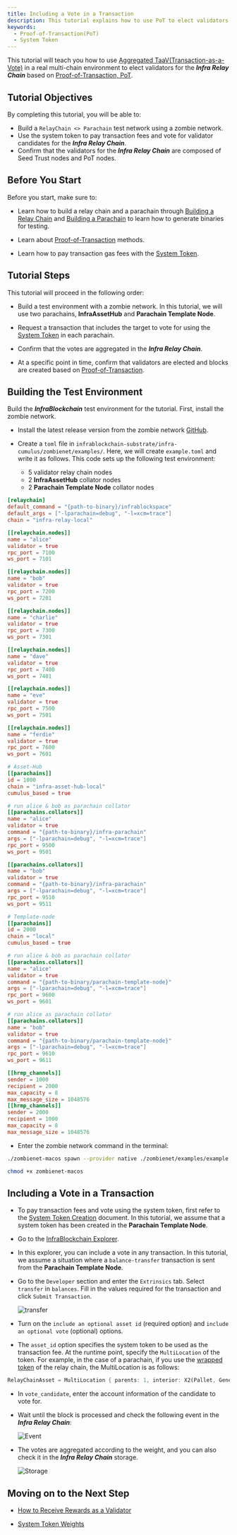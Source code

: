 ```yaml
---
title: Including a Vote in a Transaction
description: This tutorial explains how to use PoT to elect validators for the Infra Relay Chain.
keywords:
  - Proof-of-Transaction(PoT)
  - System Token
---
```


This tutorial will teach you how to use [Aggregated TaaV(Transaction-as-a-Vote)](../learn/protocol/proof-of-transaction.md#aggregated-proof-of-transactionpot) in a real multi-chain environment to elect validators for the **_Infra Relay Chain_** based on [Proof-of-Transaction, PoT](../learn/protocol/proof-of-transaction.md).

## Tutorial Objectives

By completing this tutorial, you will be able to:

- Build a `RelayChain <> Parachain` test network using a zombie network.
- Use the system token to pay transaction fees and vote for validator candidates for the **_Infra Relay Chain_**.
- Confirm that the validators for the **_Infra Relay Chain_** are composed of Seed Trust nodes and PoT nodes.

## Before You Start

Before you start, make sure to:

- Learn how to build a relay chain and a parachain through [Building a Relay Chain](../tutorials/build/build-infra-relay-chain.md) and [Building a Parachain](../tutorials/build/build-a-parachain.md) to learn how to generate binaries for testing.

- Learn about [Proof-of-Transaction](../../learn/protocol/proof-of-transaction.md) methods.

- Learn how to pay transaction gas fees with the [System Token](../../learn/protocol/system-token.md).

## Tutorial Steps

This tutorial will proceed in the following order:

- Build a test environment with a zombie network. In this tutorial, we will use two parachains, **InfraAssetHub** and **Parachain Template Node**.

- Request a transaction that includes the target to vote for using the [System Token](../learn/protocol/system-token.md) in each parachain.

- Confirm that the votes are aggregated in the **_Infra Relay Chain_**.

- At a specific point in time, confirm that validators are elected and blocks are created based on [Proof-of-Transaction](../learn/protocol/proof-of-transaction.md).

## Building the Test Environment

Build the **_InfraBlockchain_** test environment for the tutorial. First, install the zombie network.

- Install the latest release version from the zombie network [GitHub](https://github.com/paritytech/zombienet).

- Create a `toml` file in `infrablockchain-substrate/infra-cumulus/zombienet/examples/`. Here, we will create `example.toml` and write it as follows. This code sets up the following test environment:
  - 5 validator relay chain nodes
  - 2 **InfraAssetHub** collator nodes
  - 2 **Parachain Template Node** collator nodes

```toml
[relaychain]
default_command = "{path-to-binary}/infrablockspace"
default_args = ["-lparachain=debug", "-l=xcm=trace"]
chain = "infra-relay-local"

[[relaychain.nodes]]
name = "alice"
validator = true
rpc_port = 7100
ws_port = 7101

[[relaychain.nodes]]
name = "bob"
validator = true
rpc_port = 7200
ws_port = 7201

[[relaychain.nodes]]
name = "charlie"
validator = true
rpc_port = 7300
ws_port = 7301

[[relaychain.nodes]]
name = "dave"
validator = true
rpc_port = 7400
ws_port = 7401

[[relaychain.nodes]]
name = "eve"
validator = true
rpc_port = 7500
ws_port = 7501

[[relaychain.nodes]]
name = "ferdie"
validator = true
rpc_port = 7600
ws_port = 7601

# Asset-Hub
[[parachains]]
id = 1000
chain = "infra-asset-hub-local"
cumulus_based = true

# run alice & bob as parachain collator
[[parachains.collators]]
name = "alice"
validator = true
command = "{path-to-binary}/infra-parachain"
args = ["-lparachain=debug", "-l=xcm=trace"]
rpc_port = 9500
ws_port = 9501

[[parachains.collators]]
name = "bob"
validator = true
command = "{path-to-binary}/infra-parachain"
args = ["-lparachain=debug", "-l=xcm=trace"]
rpc_port = 9510
ws_port = 9511

# Template-node
[[parachains]]
id = 2000
chain = "local"
cumulus_based = true

# run alice & bob as parachain collator
[[parachains.collators]]
name = "alice"
validator = true
command = "{path-to-binary/parachain-template-node}"
args = ["-lparachain=debug", "-l=xcm=trace"]
rpc_port = 9600
ws_port = 9601

# run alice as parachain collator
[[parachains.collators]]
name = "bob"
validator = true
command = "{path-to-binary/parachain-template-node}"
args = ["-lparachain=debug", "-l=xcm=trace"]
rpc_port = 9610
ws_port = 9611

[[hrmp_channels]]
sender = 1000
recipient = 2000
max_capacity = 8
max_message_size = 1048576
[[hrmp_channels]]
sender = 2000
recipient = 1000
max_capacity = 8
max_message_size = 1048576
```

- Enter the zombie network command in the terminal:

```bash
./zombienet-macos spawn --provider native ./zombienet/examples/example.toml

chmod +x zombienet-macos
```

## Including a Vote in a Transaction

- To pay transaction fees and vote using the system token, first refer to the [System Token Creation](./how-to-interact-with-system-token.md) document. In this tutorial, we assume that a system token has been created in the **Parachain Template Node**.

- Go to the [InfraBlockchain Explorer](https://portal.infrablockspace.net).

- In this explorer, you can include a vote in any transaction. In this tutorial, we assume a situation where a `balance-transfer` transaction is sent from the **Parachain Template Node**.

- Go to the `Developer` section and enter the `Extrinsics` tab. Select `transfer` in `balances`. Fill in the values required for the transaction and click `Submit Transaction`.

  ![transfer](/media/images/docs/infrablockchain/tutorials/tx-detail.png)

- Turn on the `include an optional asset id` (required option) and `include an optional vote` (optional) options.

- The `asset_id` option specifies the system token to be used as the transaction fee. At the runtime point, specify the `MultiLocation` of the token. For example, in the case of a parachain, if you use the [wrapped token](../../learn/protocol/system-token.md#랩드wrapped-시스템-토큰) of the relay chain, the MultiLocation is as follows:

```rust
RelayChainAsset = MultiLocation { parents: 1, interior: X2(Pallet, GeneralIndex)}
```

- In `vote_candidate`, enter the account information of the candidate to vote for.

- Wait until the block is processed and check the following event in the **_Infra Relay Chain_**:

  ![Event](/media/images/docs/infrablockchain/tutorials/infra-relay-event.png)

- The votes are aggregated according to the weight, and you can also check it in the **_Infra Relay Chain_** storage.

  ![Storage](/media/images/docs/infrablockchain/tutorials/infra-relay-storage.png)

## Moving on to the Next Step

- [How to Receive Rewards as a Validator](./how-to-get-validator-reward.md)

- [System Token Weights](../learn/protocol/transaction-fee.md#system-token-weights)
